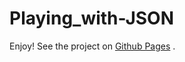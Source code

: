 # Playing_with-JSON

Enjoy!
See the project on [Github Pages](https://Hacking-NASSA-with-HTML.github.io/Playing_with-JSON) .
